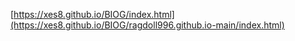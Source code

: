 
[https://xes8.github.io/BIOG/index.html](https://xes8.github.io/BIOG/ragdoll996.github.io-main/index.html)


